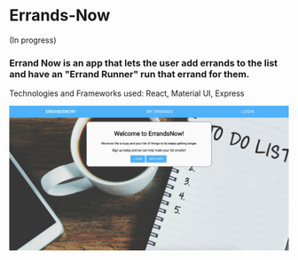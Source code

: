 # Errands-Now
(In progress)

### Errand Now is an app that lets the user add errands to the list and have an "Errand Runner" run that errand for them.

Technologies and Frameworks used: React, Material UI, Express

![Errands Now](images/errands-now.png)
